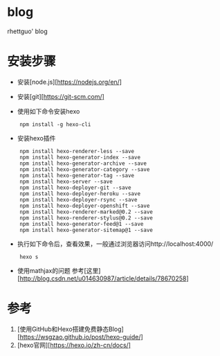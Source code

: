 # blog
rhettguo' blog

# 安装步骤
* 安装[node.js][https://nodejs.org/en/]

* 安装[git][https://git-scm.com/]

* 使用如下命令安装hexo
```
	npm install -g hexo-cli
```
* 安装hexo插件
```
	npm install hexo-renderer-less --save
	npm install hexo-generator-index --save
	npm install hexo-generator-archive --save
	npm install hexo-generator-category --save
	npm install hexo-generator-tag --save
	npm install hexo-server --save
	npm install hexo-deployer-git --save
	npm install hexo-deployer-heroku --save
	npm install hexo-deployer-rsync --save
	npm install hexo-deployer-openshift --save
	npm install hexo-renderer-marked@0.2 --save
	npm install hexo-renderer-stylus@0.2 --save
	npm install hexo-generator-feed@1 --save
	npm install hexo-generator-sitemap@1 --save
```
* 执行如下命令后，查看效果，一般通过浏览器访问http://localhost:4000/
```
	hexo s
```

* 使用mathjax的问题
参考[这里][http://blog.csdn.net/u014630987/article/details/78670258]

# 参考
1) [使用GitHub和Hexo搭建免费静态Blog][https://wsgzao.github.io/post/hexo-guide/]
2) [hexo官网][https://hexo.io/zh-cn/docs/]